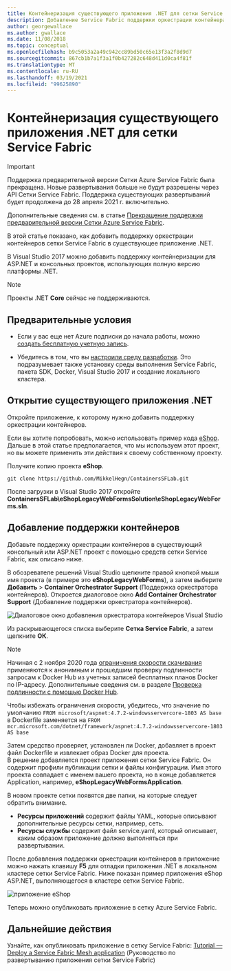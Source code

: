 ```yaml
---
title: Контейнеризация существующего приложения .NET для сетки Service Fabric
description: Добавление Service Fabric поддержки оркестрации контейнера сети в проекты ASP.NET и консоли, использующие полную версию .NET Framework.
author: georgewallace
ms.author: gwallace
ms.date: 11/08/2018
ms.topic: conceptual
ms.openlocfilehash: b9c5053a2a49c942cc89bd50c65e13f3a2f8d9d7
ms.sourcegitcommit: 867cb1b7a1f3a1f0b427282c648d411d0ca4f81f
ms.translationtype: MT
ms.contentlocale: ru-RU
ms.lasthandoff: 03/19/2021
ms.locfileid: "99625890"
---
```

# <a name="containerize-an-existing-net-app-for-service-fabric-mesh"></a>Контейнеризация существующего приложения .NET для сетки Service Fabric

> [!IMPORTANT]
> Поддержка предварительной версии Сетки Azure Service Fabric была прекращена. Новые развертывания больше не будут разрешены через API Сетки Service Fabric. Поддержка существующих развертываний будет продолжена до 28 апреля 2021 г. включительно.
> 
> Дополнительные сведения см. в статье [Прекращение поддержки предварительной версии Сетки Azure Service Fabric](https://azure.microsoft.com/updates/azure-service-fabric-mesh-preview-retirement/).

В этой статье показано, как добавить поддержку оркестрации контейнеров сетки Service Fabric в существующее приложение .NET.

В Visual Studio 2017 можно добавить поддержку контейнеризации для ASP.NET и консольных проектов, использующих полную версию платформы .NET.

> [!NOTE]
> Проекты .NET **Core** сейчас не поддерживаются.

## <a name="prerequisites"></a>Предварительные условия

* Если у вас еще нет Azure подписки до начала работы, можно [создать бесплатную учетную запись](https://azure.microsoft.com/free/?WT.mc_id=A261C142F).

* Убедитесь в том, что вы [настроили среду разработки](service-fabric-mesh-howto-setup-developer-environment-sdk.md). Это подразумевает также установку среды выполнения Service Fabric, пакета SDK, Docker, Visual Studio 2017 и создание локального кластера.

## <a name="open-an-existing-net-app"></a>Открытие существующего приложения .NET

Откройте приложение, к которому нужно добавить поддержку оркестрации контейнеров.

Если вы хотите попробовать, можно использовать пример кода [eShop](https://github.com/MikkelHegn/ContainersSFLab). Дальше в этой статье предполагается, что мы используем этот проект, но вы можете применить эти действия к своему собственному проекту.

Получите копию проекта **eShop**.

```git
git clone https://github.com/MikkelHegn/ContainersSFLab.git
```

После загрузки в Visual Studio 2017 откройте **ContainersSFLab\eShopLegacyWebFormsSolution\eShopLegacyWebForms.sln**.

## <a name="add-container-support"></a>Добавление поддержки контейнеров
 
Добавьте поддержку оркестрации контейнеров в существующий консольный или ASP.NET проект с помощью средств сетки Service Fabric, как описано ниже.

В обозревателе решений Visual Studio щелкните правой кнопкой мыши имя проекта (в примере это **eShopLegacyWebForms**), а затем выберите **Добавить** > **Container Orchestrator Support** (Поддержка оркестратора контейнеров).
Откроется диалоговое окно **Add Container Orchestrator Support** (Добавление поддержки оркестратора контейнеров).

![Диалоговое окно добавления оркестратора контейнеров Visual Studio](./media/service-fabric-mesh-howto-containerize-vs/add-container-orchestration-support.png)

Из раскрывающегося списка выберите **Сетка Service Fabric**, а затем щелкните **ОК**.


>[!NOTE]
> Начиная с 2 ноября 2020 года [ограничения скорости скачивания](https://docs.docker.com/docker-hub/download-rate-limit/) применяются к анонимным и прошедшим проверку подлинности запросам к Docker Hub из учетных записей бесплатных планов Docker по IP-адресу. Дополнительные сведения см. в разделе [Проверка подлинности с помощью Docker Hub](../container-registry/buffer-gate-public-content.md#authenticate-with-docker-hub).
>
> Чтобы избежать ограничения скорости, убедитесь, что значение по умолчанию `FROM microsoft/aspnet:4.7.2-windowsservercore-1803 AS base` в Dockerfile заменяется на `FROM mcr.microsoft.com/dotnet/framework/aspnet:4.7.2-windowsservercore-1803 AS base`

Затем средство проверяет, установлен ли Docker, добавляет в проект файл Dockerfile и извлекает образ Docker для проекта.  
В решение добавляется проект приложения сетки Service Fabric. Он содержит профили публикации сетки и файлы конфигурации. Имя этого проекта совпадает с именем вашего проекта, но в конце добавляется Application, например, **eShopLegacyWebFormsApplication**. 

В новом проекте сетки появятся две папки, на которые следует обратить внимание.
- **Ресурсы приложений** содержит файлы YAML, которые описывают дополнительные ресурсы сетки, например, сеть.
- **Ресурсы службы** содержит файл service.yaml, который описывает, каким образом приложение должно выполняться при развертывании.

После добавления поддержки оркестрации контейнеров в приложение можно нажать клавишу **F5** для отладки приложения .NET в локальном кластере сетки Service Fabric. Ниже показан пример приложения eShop ASP.NET, выполняющегося в кластере сетки Service Fabric. 

![приложение eShop](./media/service-fabric-mesh-howto-containerize-vs/eshop-running.png)

Теперь можно опубликовать приложение в сетку Azure Service Fabric.

## <a name="next-steps"></a>Дальнейшие действия

Узнайте, как опубликовать приложение в сетку Service Fabric: [Tutorial — Deploy a Service Fabric Mesh application](service-fabric-mesh-tutorial-deploy-service-fabric-mesh-app.md) (Руководство по развертыванию приложения сетки Service Fabric)